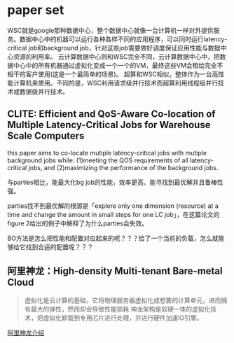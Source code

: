# paper set

WSC就是google那种数据中心，整个数据中心就像一台计算机一样对外提供服务。数据中心中的机器可以运行各种各样不同的应用程序，可以同时运行latency-critical job和background job，针对这些job需要做好调度保证应用性能与数据中心资源的利用率。
云计算数据中心则和WSC完全不同，云计算数据中心中，把数据中心中的所有机器通过虚拟化变成一个一个的VM，最终这些VM会租给完全不相干的客户使用(这是一个最简单的场景)。
超算和WSC相似，整体作为一台高性能计算机来使用。不同的是，WSC利用请求级并行技术而超算利用线程级并行技术或数据级并行技术。

## CLITE: Efficient and QoS-Aware Co-location of Multiple Latency-Critical Jobs for Warehouse Scale Computers

this paper aims to co-locate mutiple latency-critical jobs with mutiple background jobs while: (1)meeting the QOS requirements of all latency-critical jobs, and (2)maximizing the performance of the background jobs.

与parties相比，能最大化bg job的性能，效率更高、能寻找到最优解并且鲁棒性强。

parties找不到最优解的根源是「explore only one dimension (resource) at a time and change the amount in small steps for one LC job」，在这篇论文的figure 2给出的例子中解释了为什么parties会失效。

BO方法是怎么把性能和配置对应起来的呢？？？给了一个当前的负载，怎么就能够给它找到合适的配置呢？？？

## 阿里神龙：High-density Multi-tenant Bare-metal Cloud

> 虚拟化是云计算的基础，它将物理服务器虚拟化成想要的计算单元，进而拥有最大的弹性，然而却会导致性能损耗
神龙架构是软硬一体的虚拟化技术，把虚拟化卸载到专用芯片进行处理，并进行硬件加速IO引擎。

[阿里神龙介绍](https://mp.weixin.qq.com/s/7kFTKfIPvAXqfyl4ynPlcg)
